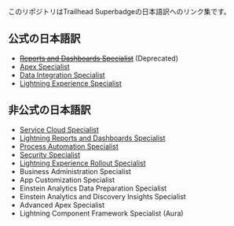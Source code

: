 このリポジトリはTrailhead Superbadgeの日本語訳へのリンク集です。

## 公式の日本語訳
* ~~[Reports and Dashboards Specialist](https://developer.salesforce.com/jpblogs/2018/04/reports_and_dashboards_superbadge/)~~ (Deprecated)
* [Apex Specialist](https://developer.salesforce.com/jpblogs/2018/05/apex_specialist_superbadge/)
* [Data Integration Specialist](https://developer.salesforce.com/jpblogs/2018/06/data_integration_superbadge/)
* [Lightning Experience Specialist](https://developer.salesforce.com/jpblogs/2018/10/lex_specialist_superbadge/)

## 非公式の日本語訳
* [Service Cloud Specialist](service-cloud-admin-specialist/service-cloud-admin-specialist.md)
* [Lightning Reports and Dashboards Specialist](lex-reports-dashboards-specialist/lex-reports-dashboards-specialist.md)
* [Process Automation Specialist](process-automation-specialist/process-automation-specialist.md)
* [Security Specialist](security-specialist/security-specialist.md)
* [Lightning Experience Rollout Specialist](lex-rollout-specialist/lex-rollout-specialist.md)
* Business Administration Specialist
* App Customization Specialist
* Einstein Analytics Data Preparation Specialist
* Einstein Analytics and Discovery Insights Specialist
* Advanced Apex Specialist
* Lightning Component Framework Specialist (Aura)
